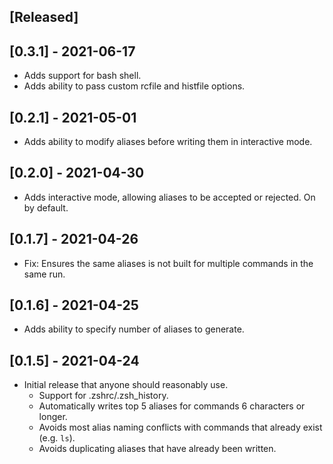 ## [Released]

## [0.3.1] - 2021-06-17
- Adds support for bash shell.
- Adds ability to pass custom rcfile and histfile options.

## [0.2.1] - 2021-05-01
- Adds ability to modify aliases before writing them in interactive mode.

## [0.2.0] - 2021-04-30
- Adds interactive mode, allowing aliases to be accepted or rejected. On by
default.

## [0.1.7] - 2021-04-26
- Fix: Ensures the same aliases is not built for multiple commands in the same run.

## [0.1.6] - 2021-04-25
- Adds ability to specify number of aliases to generate.

## [0.1.5] - 2021-04-24

- Initial release that anyone should reasonably use.
    - Support for .zshrc/.zsh_history.
    - Automatically writes top 5 aliases for commands 6 characters or longer.
    - Avoids most alias naming conflicts with commands that already exist (e.g. `ls`).
    - Avoids duplicating aliases that have already been written.
